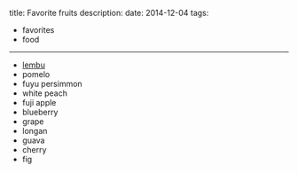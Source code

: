 title: Favorite fruits
description:
date: 2014-12-04
tags:
- favorites
- food
---

- [lembu](http://en.wikipedia.org/wiki/Syzygium_samarangense)
- pomelo
- fuyu persimmon
- white peach
- fuji apple
- blueberry
- grape
- longan
- guava
- cherry
- fig

